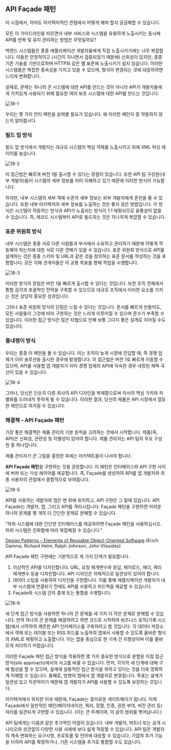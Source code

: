 ## API Façade 패턴

이 시점에서, 아마도 아키텍처적인 관점에서 어떻게 해야 할지 궁금해할 수 있습니다.

모든 이 가이드라인을 따르면서 내부 서비스와 시스템을 유용하게 노출시키는 동시에 API를 반복 및 유지 관리하는 방법은 무엇일까요?

백엔드 시스템들은 종종 애플리케이션 개발자들에게 직접 노출시키기에는 너무 복잡합니다.
이들은 안정적이고 (시간이 지나면서 검증되었기 때문에) 신뢰성이 있지만, 종종 기존 기술을 기반으로하며 HTTP와 같은 웹 표준에 노출시키기 쉽지 않습니다.
이러한 시스템들은 복잡한 종속성을 가지고 있을 수 있으며, 형식이 변경되는 것에 대응하려면 느리게 변화합니다.

실제로, 문제는 하나의 큰 시스템에 대한 API를 만드는 것이 아니라 API가 개발자들에게 가치있게 사용되기 위해 필요한 여러 보조 시스템에 대한 API를 만드는 것입니다.

![18-1](./images/18-1.png)

우리는 몇 가지 안티 패턴을 살펴볼 필요가 있습니다.
왜 이러한 패턴이 잘 작동하지 않는지 알아봅시다.

### 빌드 업 방식

빌드 업 방식에서 개발자는 대규모 시스템의 핵심 객체를 노출시키고 위에 XML 파싱 레이어를 놓습니다.

![18-2](./images/18-2.png)

이 접근법은 빠르게 버전 1을 출시할 수 있다는 장점이 있습니다.
또한 API 팀 구성원(내부 개발자)들이 시스템의 세부 정보를 이미 이해하고 있기 때문에 이러한 방식이 가능합니다.

하지만, 내부 시스템의 세부 객체 수준의 세부 정보는 외부 개발자에게 혼란을 줄 수 있습니다.
또한 내부 아키텍처의 세부 정보를 노출하는 것은 좋지 않은 방법입니다.
이 방식은 시스템이 작동하는 방식과 API가 노출되는 방식이 1:1 매핑되므로 융통성이 없을 수 있습니다.
즉, 레코드 시스템부터 API로 빌드하는 것은 지나치게 복잡할 수 있습니다.

### 표준 위원회 방식

내부 시스템은 종종 서로 다른 사람들과 부서에서 소유하고 관리하기 때문에 어떻게 작동해야 하는지에 대한 서로 다른 견해가 있을 수 있습니다.
표준 위원회 방식으로 API를 설계하는 것은 종종 스키마 및 URL과 같은 것을 정의하는 표준 문서를 작성하는 것을 포함합니다.
모든 이해 관계자들은 이 공통 목표를 향해 작업을 수행합니다.

![18-3](./images/18-3.png)

이러한 방식의 장점은 버전 1을 빠르게 출시할 수 있다는 것입니다.
또한 조직 전체에서 통합 감각과 포괄적인 전략을 구축할 수 있으므로 대규모 조직에서 이러한 요소를 가지는 것은 상당히 중요한 성과입니다.

그러나 표준 위원회 방식의 단점은 느릴 수 있다는 것입니다.
문서를 빠르게 만들어도, 모든 사람들이 그것에 따라 구현하는 것은 느리게 이루어질 수 있으며 준수가 부족할 수 있습니다.
이러한 접근 방식은 많은 타협으로 인해 보통 그다지 좋은 설계로 이어질 수도 있습니다.

### 흉내쟁이 방식

우리는 종종 이 패턴을 볼 수 있습니다.
이는 조직이 늦게 시장에 진입할 때, 즉 경쟁 업체가 이미 솔루션을 출시한 경우에 발생합니다.
이 접근법은 버전 1로 빠르게 이동할 수 있으며, API를 사용할 앱 개발자가 이미 경쟁 업체의 API에 익숙한 경우 내장된 채택 곡선이 있을 수 있습니다.

![18-4](./images/18-4.png)

그러나, 당신은 단순히 다른 회사의 API 디자인을 복제함으로써 자사의 핵심 가치와 차별화를 드러내지 못하게 될 수 있습니다.
이러한 결과, 당신의 제품은 API 시장에서 열등한 제안으로 여겨질 수 있습니다.

### 해결책 - API Façade 패턴

가장 좋은 해결책은 제품 관리의 기본 원칙을 고려하는 것에서 시작합니다.
제품(즉, API)은 신뢰성, 관련성 및 차별성이 있어야 합니다.
제품 관리자는 API 팀의 주요 구성원 중 하나입니다.

제품 관리자가 큰 그림을 결정한 후에는 아키텍트들이 나서야 합니다.

**API Façade 패턴**을 구현하는 것을 권장합니다.
이 패턴은 인터페이스와 API 구현 사이에 버퍼 또는 가상 레이어를 제공합니다.
즉, Façade를 생성하여 API를 앱 개발자와 최종 사용자의 관점에서 종합적으로 보여줍니다.

![18-5](./images/18-5.png)

API를 사용하는 개발자와 앱은 맨 위에 위치하고, API 구현은 그 밑에 있습니다.
API Façade는 개발자, 앱, 그리고 API를 격리시킵니다.
Façade 패턴을 구현하면 어려운 하나의 문제를 몇 개의 더 간단한 문제로 분해할 수 있습니다.

"하위 시스템에 대한 간단한 인터페이스를 제공하려면 Façade 패턴을 사용하십시오.
하위 시스템은 진화함에 따라 복잡해질 수 있습니다."

[Design Patterns – Elements of Reusable Object-Oriented Software](http://www.yes24.com/Product/Goods/200592) (Erich Gamma, Richard Helm, Ralph Johnson, John Vlissides)

API Façade 패턴 구현에는 기본적으로 세 가지 단계가 필요합니다.

1. 이상적인 API를 디자인합니다.
   URL, 요청 매개변수와 응답, 페이로드, 헤더, 쿼리 매개변수 등을 디자인합니다.
   API 디자인은 자체적으로 일관성이 있어야 합니다.
2. 데이터 스텁을 사용하여 디자인을 구현합니다. 
   이를 통해 애플리케이션 개발자가 내부 시스템에 연결되기 전에도 API를 사용하고 피드백을 제공할 수 있습니다.
3. Façade와 시스템 간의 중재 또는 통합을 수행합니다.

![18-6](./images/18-6.png)

세 단계 접근 방식을 사용하면 하나의 큰 문제를 세 가지 더 작은 문제로 분해할 수 있습니다.
만약 하나의 큰 문제를 해결하려고 하면 코드로 시작하여 비즈니스 로직(기록 시스템)에서 시작하여 깨끗한 API 인터페이스를 구축하려고 할 것입니다.
각 데이터 저장소에서 객체 또는 테이블 또는 RSS 피드를 노출하여 앱에서 사용할 수 있도록 올바른 형식의 XML로 매핑하고 노출합니다.
이는 앱을 중심으로 한 기계 간 지향성이며 이를 올바르게 처리하기 어렵습니다.

이러한 Façade 패턴 접근 방식을 적용하면 몇 가지 중요한 방식으로 분할된 지점 접근 방식(silo approach)에서의 사고를 바꿀 수 있습니다.
먼저, 각각의 세 단계에 대해 구매 협상을 할 수 있으며, 설계에 실용적인 접근 방식을 취하고 있다는 것을 더욱 명확하게 이해할 수 있습니다.
둘째로, 방향이 앱에서 앱 개발자로 변경됩니다.
목표는 설계가 일관성 있고 직관적이기 때문에 앱 개발자가 API를 사용할 수 있도록 보장하는 것입니다.

아키텍처에서 위치한 이유 때문에, Façade는 흥미로운 게이트웨이가 됩니다.
이제 Façade에서 일반적인 패턴(페이지네이션, 쿼리, 정렬, 인증, 권한 부여, 버전 관리 등) 처리를 일관되게 구현할 수 있습니다.
(이는 큰 주제이며, 이 글의 범위를 벗어납니다.)

API 팀에게는 다음과 같은 추가적인 이점이 있습니다.
내부 개발자, 파트너 또는 공개 시나리오와 상관없이 다양한 사용 사례에 보다 쉽게 적응할 수 있습니다.
API 팀은 개발자의 계속 변화하는 요구사항, 프로토콜 및 언어에 대응할 수 있습니다.
기업의 추가 기능을 더하여 API를 확장하거나, 기존 시스템을 추가로 통합할 수도 있습니다.
